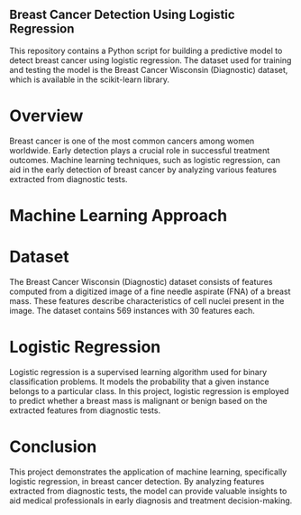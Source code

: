 ## Breast Cancer Detection Using Logistic Regression

This repository contains a Python script for building a predictive model to detect breast cancer using logistic regression. The dataset used for training and testing the model is the Breast Cancer Wisconsin (Diagnostic) dataset, which is available in the scikit-learn library.

# Overview
Breast cancer is one of the most common cancers among women worldwide. Early detection plays a crucial role in successful treatment outcomes. Machine learning techniques, such as logistic regression, can aid in the early detection of breast cancer by analyzing various features extracted from diagnostic tests.

# Machine Learning Approach
# Dataset
The Breast Cancer Wisconsin (Diagnostic) dataset consists of features computed from a digitized image of a fine needle aspirate (FNA) of a breast mass. These features describe characteristics of cell nuclei present in the image. The dataset contains 569 instances with 30 features each.

# Logistic Regression
Logistic regression is a supervised learning algorithm used for binary classification problems. It models the probability that a given instance belongs to a particular class. In this project, logistic regression is employed to predict whether a breast mass is malignant or benign based on the extracted features from diagnostic tests.

# Conclusion
This project demonstrates the application of machine learning, specifically logistic regression, in breast cancer detection. By analyzing features extracted from diagnostic tests, the model can provide valuable insights to aid medical professionals in early diagnosis and treatment decision-making.

